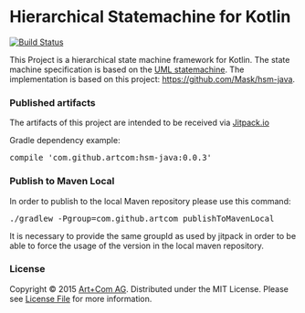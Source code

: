 # Hierarchical Statemachine for Kotlin

[![Build Status](https://img.shields.io/travis/artcom/hsm-java/master.svg?style=flat)](https://travis-ci.org/artcom/hsm-java)

This Project is a hierarchical state machine framework for Kotlin.
The state machine specification is based on the [UML statemachine](http://en.wikipedia.org/wiki/UML_state_machine).
The implementation is based on this project: <https://github.com/Mask/hsm-java>.

### Published artifacts

The artifacts of this project are intended to be received via [Jitpack.io](https://jitpack.io/)

Gradle dependency example:
<pre>
compile 'com.github.artcom:hsm-java:0.0.3'
</pre>

### Publish to Maven Local

In order to publish to the local Maven repository please use this command:
<pre>
./gradlew -Pgroup=com.github.artcom publishToMavenLocal
</pre>
It is necessary to provide the same groupId as used by jitpack in order to be able
to force the usage of the version in the local maven repository.

### License

Copyright &copy; 2015 [Art+Com AG](http://www.artcom.de/).
Distributed under the MIT License.
Please see [License File](LICENSE) for more information.
